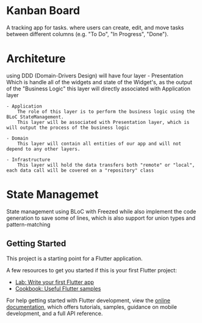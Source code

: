 # Kanban Board

A tracking app for tasks.
where users can create, edit, and move tasks between different columns (e.g. "To Do", "In Progress", "Done").

# Architeture
using DDD (Domain-Drivers Design) will have four layer
    - Presentation
        Which is handle all of the widgets and state of the Widget's, as the output of the "Business Logic" this layer will directly associated with Application layer 

    - Application
        The role of this layer is to perform the business logic using the BLoC StateManagement.
        This layer will be associated with Presentation layer, which is will output the process of the business logic
    
    - Domain
        This layer will contain all entities of our app and will not depend to any other layers.

    - Infrastructure
        This layer will hold the data transfers both "remote" or "local", each data call will be covered on a "repository" class

# State Managemet

State management using BLoC with Freezed while also implement the code generation to save some of lines, which is also support
for union types and pattern-matching

## Getting Started

This project is a starting point for a Flutter application.

A few resources to get you started if this is your first Flutter project:

- [Lab: Write your first Flutter app](https://docs.flutter.dev/get-started/codelab)
- [Cookbook: Useful Flutter samples](https://docs.flutter.dev/cookbook)

For help getting started with Flutter development, view the
[online documentation](https://docs.flutter.dev/), which offers tutorials,
samples, guidance on mobile development, and a full API reference.
